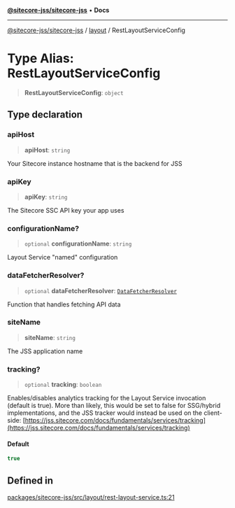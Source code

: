 [**@sitecore-jss/sitecore-jss**](../../README.md) • **Docs**

***

[@sitecore-jss/sitecore-jss](../../README.md) / [layout](../README.md) / RestLayoutServiceConfig

# Type Alias: RestLayoutServiceConfig

> **RestLayoutServiceConfig**: `object`

## Type declaration

### apiHost

> **apiHost**: `string`

Your Sitecore instance hostname that is the backend for JSS

### apiKey

> **apiKey**: `string`

The Sitecore SSC API key your app uses

### configurationName?

> `optional` **configurationName**: `string`

Layout Service "named" configuration

### dataFetcherResolver?

> `optional` **dataFetcherResolver**: [`DataFetcherResolver`](DataFetcherResolver.md)

Function that handles fetching API data

### siteName

> **siteName**: `string`

The JSS application name

### tracking?

> `optional` **tracking**: `boolean`

Enables/disables analytics tracking for the Layout Service invocation (default is true).
More than likely, this would be set to false for SSG/hybrid implementations, and the
JSS tracker would instead be used on the client-side: [https://jss.sitecore.com/docs/fundamentals/services/tracking](https://jss.sitecore.com/docs/fundamentals/services/tracking)

#### Default

```ts
true
```

## Defined in

[packages/sitecore-jss/src/layout/rest-layout-service.ts:21](https://github.com/Sitecore/jss/blob/49e56a9efb1742351f2d61235b0c8a0afb80e052/packages/sitecore-jss/src/layout/rest-layout-service.ts#L21)
